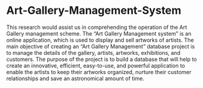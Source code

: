 # Art-Gallery-Management-System
This research would assist us in comprehending the operation of the Art Gallery management  scheme. The “Art Gallery Management system” is an online application, which is used to display  and sell artworks of artists. The main objective of creating an “Art Gallery Management”  database project is to manage the details of the gallery, artists, artworks, exhibitions, and  customers. The purpose of the project is to build a database that will help to create an innovative,  efficient, easy-to-use, and powerful application to enable the artists to keep their artworks  organized, nurture their customer relationships and save an astronomical amount of time. 

